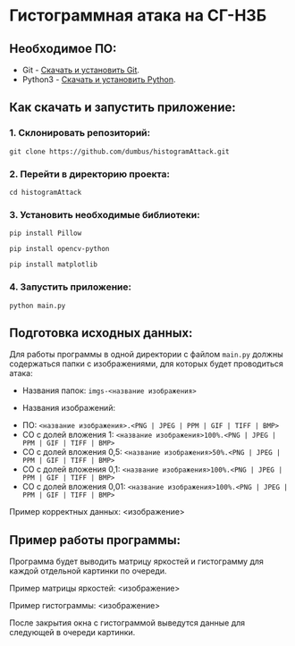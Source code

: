 # Гистограммная атака на СГ-НЗБ

## Необходимое ПО:

- Git - [Скачать и установить Git](https://git-scm.com/downloads).
- Python3 - [Скачать и установить Python](https://www.python.org/downloads/).

## Как скачать и запустить приложение:

### 1. Склонировать репозиторий:
```
git clone https://github.com/dumbus/histogramAttack.git
```
### 2. Перейти в директорию проекта:
```
cd histogramAttack
```
### 3. Установить необходимые библиотеки:

```
pip install Pillow
```

```
pip install opencv-python
```

```
pip install matplotlib
```

### 4. Запустить приложение:

```
python main.py
```

## Подготовка исходных данных:

Для работы программы в одной директории с файлом `main.py` должны содержаться папки с изображениями, для которых будет проводиться атака:

* Названия папок: `imgs-<название изображения>`

* Названия изображений:
- ПО: `<название изображения>.<PNG | JPEG | PPM | GIF | TIFF | BMP>`
- СО с долей вложения 1: `<название изображения>100%.<PNG | JPEG | PPM | GIF | TIFF | BMP>`
- СО с долей вложения 0,5: `<название изображения>50%.<PNG | JPEG | PPM | GIF | TIFF | BMP>`
- СО с долей вложения 0,1: `<название изображения>100%.<PNG | JPEG | PPM | GIF | TIFF | BMP>`
- СО с долей вложения 0,01: `<название изображения>100%.<PNG | JPEG | PPM | GIF | TIFF | BMP>`

Пример корректных данных: <изображение>

## Пример работы программы:

Программа будет выводить матрицу яркостей и гистограмму для каждой отдельной картинки по очереди.

Пример матрицы яркостей: <изображение>

Пример гистограммы: <изображение>

После закрытия окна с гистограммой выведутся данные для следующей в очереди картинки.